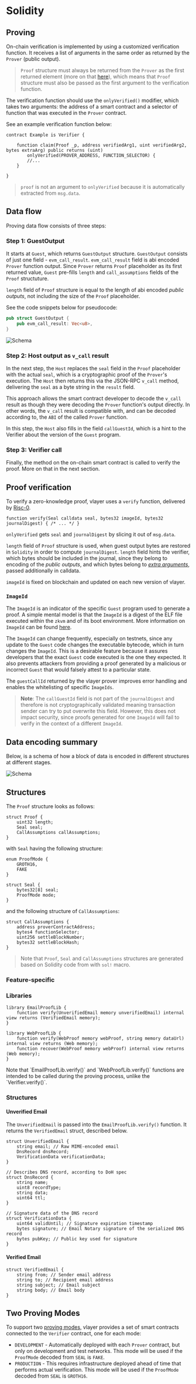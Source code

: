 # Solidity

## Proving

On-chain verification is implemented by using a customized verification function. It receives a list of arguments in the same order as returned by the `Prover` (public output).

> `Proof` structure must always be returned from the `Prover` as the first returned element (more on that [here](/advanced/prover.html#proof)),
> which means that `Proof` structure must also be passed as the first argument to the verification function. 

The verification function should use the `onlyVerified()` modifier, which takes two arguments: the address of a smart contract and a selector of function that was executed in the `Prover` contract.

See an example verification function below:

```solidity
contract Example is Verifier {

    function claim(Proof _p, address verifiedArg1, uint verifiedArg2, bytes extraArg) public returns (uint)
        onlyVerified(PROVER_ADDRESS, FUNCTION_SELECTOR) {
        //...
    }

}
```

>`proof` is not an argument to `onlyVerified` because it is automatically extracted from `msg.data`.

## Data flow

Proving data flow consists of three steps:

### Step 1: GuestOutput

It starts at `Guest`, which returns `GuestOutput` structure. 
`GuestOutput` consists of just one field - `evm_call_result`. `evm_call_result` field is abi encoded `Prover` function output. 
Since `Prover` returns `Proof` placeholder as its first returned value, `Guest` pre-fills `length` and `call_assumptions` fields of the `Proof` structuture. 

`length` field of `Proof` structure is equal to the length of abi encoded _public outputs_, not including the size of the `Proof` placeholder.  

See the code snippets below for pseudocode:

```rust
pub struct GuestOutput {
    pub evm_call_result: Vec<u8>,
}
```

![Schema](/images/architecture/guest-output.png)


### Step 2: Host output as `v_call` result

In the next step, the `Host` replaces the `seal` field in the `Proof` placeholder with the actual `seal`, 
which is a cryptographic proof of the `Prover`'s execution. 
The `Host` then returns this via the JSON-RPC `v_call` method, delivering the `seal` as a byte string in the `result` field.

This approach allows the smart contract developer to decode the 
`v_call` result as though they were decoding the `Prover` function's output directly.
In other words, the `v_call` result is compatible with, and can be decoded according to, the `ABI` of the called `Prover` function.

In this step, the `Host` also fills in the field `callGuestId`, which is a hint to the Verifier about the version of the `Guest` program.

### Step 3: Verifier call
Finally, the method on the on-chain smart contract is called to verify the proof. More on that in the next section. 

## Proof verification

To verify a zero-knowledge proof, vlayer uses a `verify` function, delivered by [Risc-0](https://dev.risczero.com/api/blockchain-integration/contracts/verifier).

```solidity
function verify(Seal calldata seal, bytes32 imageId, bytes32 journalDigest) { /* ... */ }
```

`onlyVerified` gets `seal` and `journalDigest` by slicing it out of `msg.data`. 

`length` field of `Proof` structure is used, when guest output bytes are restored in `Solidity` in order to compute `journalDigest`.
`length` field hints the verifier, which bytes should be included in the journal, since they belong to encoding of the _public outputs_, 
and which bytes belong to _[extra arguments](/advanced/verifier.html#extra-arguments)_, passed additionally in calldata. 

`imageId` is fixed on blockchain and updated on each new version of vlayer.

### `ImageId`

The `ImageId` is an indicator of the specific `Guest` program used to generate a proof. 
A simple mental model is that the `ImageId` is a digest of the ELF file executed within the `zkvm` and of its boot environment.
More information on `ImageId` can be found [here](https://dev.risczero.com/terminology#image-id).

The `ImageId` can change frequently, especially on testnets, since any update to the `Guest` code changes the executable bytecode, which in turn changes the `ImageId`.
This is a desirable feature because it assures developers that the exact `Guest` code executed is the one they expected.
It also prevents attackers from providing a proof generated by a malicious or incorrect `Guest` that would falsely attest to a particular state.

The `guestCallId` returned by the vlayer prover improves error handling and enables the whitelisting of specific `ImageIds`.

> **Note**: The `callGuestId` field is not part of the `journalDigest` and therefore is not cryptographically validated meaning transaction sender can try to put overwrite this field.
However, this does not impact security, since proofs generated for one `ImageId` will fail to verify in the context of a different `ImageId`.

## Data encoding summary

Below, is a schema of how a block of data is encoded in different structures at different stages.

![Schema](/images/architecture/prover-verifier-data-ecoding.png)

## Structures
The `Proof` structure looks as follows:

```solidity
struct Proof {
    uint32 length;
    Seal seal;
    CallAssumptions callAssumptions;
}
```

with `Seal` having the following structure: 

```solidity
enum ProofMode {
    GROTH16,
    FAKE
}

struct Seal {
    bytes32[8] seal;
    ProofMode mode;
}
```

and the following structure of `CallAssumptions`:

```solidity
struct CallAssumptions {
    address proverContractAddress;
    bytes4 functionSelector;
    uint256 settleBlockNumber;
    bytes32 settleBlockHash;
}
```

> Note that `Proof`, `Seal` and `CallAssumptions` structures are generated based on Solidity code from  with `sol!` macro.

### Feature-specific

### Libraries

```solidity
library EmailProofLib {
    function verify(UnverifiedEmail memory unverifiedEmail) internal view returns (VerifiedEmail memory);
}

library WebProofLib {
    function verify(WebProof memory webProof, string memory dataUrl) internal view returns (Web memory);
    function recover(WebProof memory webProof) internal view returns (Web memory);
}
```

<div class="warning">
Note that `EmailProofLib.verify()` and `WebProofLib.verify()` functions are intended to be called during the proving process, unlike the `Verifier.verify()`.
</div>

### Structures

#### Unverified Email

The `UnverifiedEmail` is passed into the `EmailProofLib.verify()` function. It returns the `VerifiedEmail` struct, described below.

```solidity
struct UnverifiedEmail {
    string email; // Raw MIME-encoded email
    DnsRecord dnsRecord;
    VerificationData verificationData;
}

// Describes DNS record, according to DoH spec
struct DnsRecord {
    string name;
    uint8 recordType;
    string data;
    uint64 ttl;
}

// Signature data of the DNS record
struct VerificationData {
    uint64 validUntil; // Signature expiration timestamp
    bytes signature; // Email Notary signature of the serialized DNS record
    bytes pubKey; // Public key used for signature
}
```

#### Verified Email

```solidity
struct VerifiedEmail {
    string from; // Sender email address
    string to; // Recipient email address
    string subject; // Email subject
    string body; // Email body
}
```

## Two Proving Modes

To support two [proving modes](advanced/dev-and-production.html), vlayer provides a set of smart contracts connected to the `Verifier` contract, one for each mode:

- `DEVELOPMENT` - Automatically deployed with each `Prover` contract, but only on development and test networks. This mode will be used if the `ProofMode` decoded from `SEAL` is `FAKE`.
- `PRODUCTION` - This requires infrastructure deployed ahead of time that performs actual verification. This mode will be used if the `ProofMode` decoded from `SEAL` is `GROTH16`.
